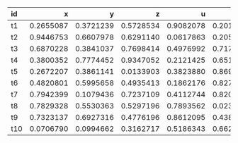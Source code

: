 |id   |          x|          y|          z|          u|          w|          p|
|:----|----------:|----------:|----------:|----------:|----------:|----------:|
|t1   |  0.2655087|  0.3721239|  0.5728534|  0.9082078|  0.2016819|  0.8983897|
|t2   |  0.9446753|  0.6607978|  0.6291140|  0.0617863|  0.2059746|  0.1765568|
|t3   |  0.6870228|  0.3841037|  0.7698414|  0.4976992|  0.7176185|  0.9919061|
|t4   |  0.3800352|  0.7774452|  0.9347052|  0.2121425|  0.6516738|  0.1255551|
|t5   |  0.2672207|  0.3861141|  0.0133903|  0.3823880|  0.8696908|  0.3403490|
|t6   |  0.4820801|  0.5995658|  0.4935413|  0.1862176|  0.8273733|  0.6684667|
|t7   |  0.7942399|  0.1079436|  0.7237109|  0.4112744|  0.8209463|  0.6470602|
|t8   |  0.7829328|  0.5530363|  0.5297196|  0.7893562|  0.0233312|  0.4772301|
|t9   |  0.7323137|  0.6927316|  0.4776196|  0.8612095|  0.4380971|  0.2447973|
|t10  |  0.0706790|  0.0994662|  0.3162717|  0.5186343|  0.6620051|  0.4068302|
